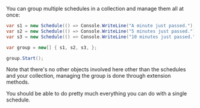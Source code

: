 You can group multiple schedules in a collection and manage them all at once:

```cs
var s1 = new Schedule(() => Console.WriteLine("A minute just passed."), run => run.Every(1).Minutes());
var s2 = new Schedule(() => Console.WriteLine("5 minutes just passed."), run => run.Every(5).Minutes());
var s3 = new Schedule(() => Console.WriteLine("10 minutes just passed."), run => run.Every(10).Minutes());

var group = new[] { s1, s2, s3, };

group.Start();
```

Note that there's no other objects involved here other than the schedules and your collection, managing the group is
done through extension methods.

You should be able to do pretty much everything you can do with a single schedule.